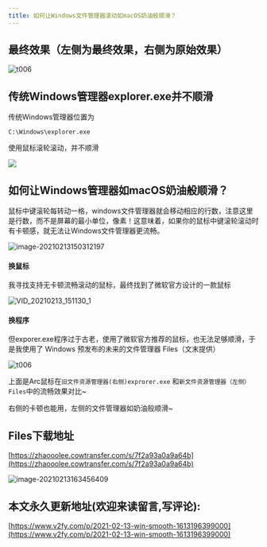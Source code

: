 ```yaml
---
title: 如何让Windows文件管理器滚动如macOS奶油般顺滑？
---
```


## 最终效果（左侧为最终效果，右侧为原始效果）



![t006](https://cdn.fangyuanxiaozhan.com/assets/1613204095743k3epX4xf.gif)





## 传统Windows管理器explorer.exe并不顺滑



传统Windows管理器位置为



```
C:\Windows\explorer.exe
```



使用鼠标滚轮滚动，并不顺滑

![](https://cdn.fangyuanxiaozhan.com/assets/1613204471664KJcrmfmZ.gif)



## 如何让Windows管理器如macOS奶油般顺滑？



鼠标中键滚轮每转动一格，windows文件管理器就会移动相应的行数，注意这里是行数，而不是屏幕的最小单位，像素！这意味着，如果你的鼠标中键滚轮滚动时有卡顿感，就无法让Windows文件管理器更流畅。



![image-20210213150312197](https://cdn.fangyuanxiaozhan.com/assets/1613199793636KjiB3aGK.png)



#### 换鼠标



我寻找支持无卡顿流畅滚动的鼠标，最终找到了微软官方设计的一款鼠标





![VID_20210213_151130_1](https://cdn.fangyuanxiaozhan.com/assets/1613202794331Qy2snrMB.gif)













#### 换程序



但exporer.exe程序过于古老，使用了微软官方推荐的鼠标，也无法足够顺滑，于是我使用了 Windows 预发布的未来的文件管理器 Files（文末提供）



![t006](https://cdn.fangyuanxiaozhan.com/assets/1613204095743k3epX4xf.gif)



上面是Arc鼠标在`旧文件资源管理器(右侧)exprorer.exe` 和`新文件资源管理器（左侧）Files`中的流畅效果对比~



右侧的卡顿也能用，左侧的文件管理器如奶油般顺滑~





## Files下载地址





[https://zhaooolee.cowtransfer.com/s/7f2a93a0a9a64b](https://zhaooolee.cowtransfer.com/s/7f2a93a0a9a64b)

![image-20210213163456409](https://cdn.fangyuanxiaozhan.com/assets/1613205297745iFWYtNZ8.png)


## 本文永久更新地址(欢迎来读留言,写评论):

[https://www.v2fy.com/p/2021-02-13-win-smooth-1613196399000](https://www.v2fy.com/p/2021-02-13-win-smooth-1613196399000)
